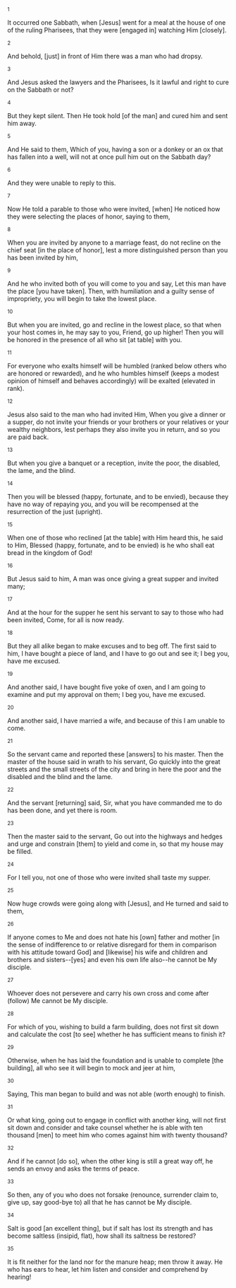 <sup>1</sup> 

It occurred one Sabbath, when [Jesus] went for a meal at the house of one of the ruling Pharisees, that they were [engaged in] watching Him [closely]. 

<sup>2</sup> 

And behold, [just] in front of Him there was a man who had dropsy. 

<sup>3</sup> 

And Jesus asked the lawyers and the Pharisees, Is it lawful and right to cure on the Sabbath or not? 

<sup>4</sup> 

But they kept silent. Then He took hold [of the man] and cured him and sent him away. 

<sup>5</sup> 

And He said to them, Which of you, having a son or a donkey or an ox that has fallen into a well, will not at once pull him out on the Sabbath day? 

<sup>6</sup> 

And they were unable to reply to this. 

<sup>7</sup> 

Now He told a parable to those who were invited, [when] He noticed how they were selecting the places of honor, saying to them, 

<sup>8</sup> 

When you are invited by anyone to a marriage feast, do not recline on the chief seat [in the place of honor], lest a more distinguished person than you has been invited by him, 

<sup>9</sup> 

And he who invited both of you will come to you and say, Let this man have the place [you have taken]. Then, with humiliation and a guilty sense of impropriety, you will begin to take the lowest place. 

<sup>10</sup> 

But when you are invited, go and recline in the lowest place, so that when your host comes in, he may say to you, Friend, go up higher! Then you will be honored in the presence of all who sit [at table] with you. 

<sup>11</sup> 

For everyone who exalts himself will be humbled (ranked below others who are honored or rewarded), and he who humbles himself (keeps a modest opinion of himself and behaves accordingly) will be exalted (elevated in rank). 

<sup>12</sup> 

Jesus also said to the man who had invited Him, When you give a dinner or a supper, do not invite your friends or your brothers or your relatives or your wealthy neighbors, lest perhaps they also invite you in return, and so you are paid back. 

<sup>13</sup> 

But when you give a banquet or a reception, invite the poor, the disabled, the lame, and the blind. 

<sup>14</sup> 

Then you will be blessed (happy, fortunate, and to be envied), because they have no way of repaying you, and you will be recompensed at the resurrection of the just (upright). 

<sup>15</sup> 

When one of those who reclined [at the table] with Him heard this, he said to Him, Blessed (happy, fortunate, and to be envied) is he who shall eat bread in the kingdom of God! 

<sup>16</sup> 

But Jesus said to him, A man was once giving a great supper and invited many; 

<sup>17</sup> 

And at the hour for the supper he sent his servant to say to those who had been invited, Come, for all is now ready. 

<sup>18</sup> 

But they all alike began to make excuses and to beg off. The first said to him, I have bought a piece of land, and I have to go out and see it; I beg you, have me excused. 

<sup>19</sup> 

And another said, I have bought five yoke of oxen, and I am going to examine and put my approval on them; I beg you, have me excused. 

<sup>20</sup> 

And another said, I have married a wife, and because of this I am unable to come. 

<sup>21</sup> 

So the servant came and reported these [answers] to his master. Then the master of the house said in wrath to his servant, Go quickly into the great streets and the small streets of the city and bring in here the poor and the disabled and the blind and the lame. 

<sup>22</sup> 

And the servant [returning] said, Sir, what you have commanded me to do has been done, and yet there is room. 

<sup>23</sup> 

Then the master said to the servant, Go out into the highways and hedges and urge and constrain [them] to yield and come in, so that my house may be filled. 

<sup>24</sup> 

For I tell you, not one of those who were invited shall taste my supper. 

<sup>25</sup> 

Now huge crowds were going along with [Jesus], and He turned and said to them, 

<sup>26</sup> 

If anyone comes to Me and does not hate his [own] father and mother [in the sense of indifference to or relative disregard for them in comparison with his attitude toward God] and [likewise] his wife and children and brothers and sisters--[yes] and even his own life also--he cannot be My disciple. 

<sup>27</sup> 

Whoever does not persevere and carry his own cross and come after (follow) Me cannot be My disciple. 

<sup>28</sup> 

For which of you, wishing to build a farm building, does not first sit down and calculate the cost [to see] whether he has sufficient means to finish it? 

<sup>29</sup> 

Otherwise, when he has laid the foundation and is unable to complete [the building], all who see it will begin to mock and jeer at him, 

<sup>30</sup> 

Saying, This man began to build and was not able (worth enough) to finish. 

<sup>31</sup> 

Or what king, going out to engage in conflict with another king, will not first sit down and consider and take counsel whether he is able with ten thousand [men] to meet him who comes against him with twenty thousand? 

<sup>32</sup> 

And if he cannot [do so], when the other king is still a great way off, he sends an envoy and asks the terms of peace. 

<sup>33</sup> 

So then, any of you who does not forsake (renounce, surrender claim to, give up, say good-bye to) all that he has cannot be My disciple. 

<sup>34</sup> 

Salt is good [an excellent thing], but if salt has lost its strength and has become saltless (insipid, flat), how shall its saltness be restored? 

<sup>35</sup> 

It is fit neither for the land nor for the manure heap; men throw it away. He who has ears to hear, let him listen and consider and comprehend by hearing!